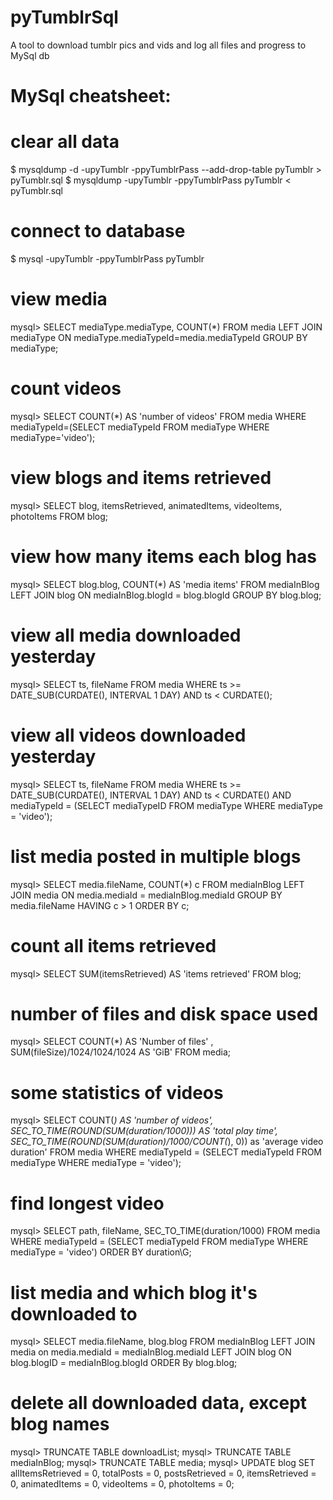 # pyTumblrSql
A tool to download tumblr pics and vids and log all files and progress to MySql db


MySql cheatsheet:
==========================================

clear all data
==========================================
$ mysqldump -d -upyTumblr -ppyTumblrPass --add-drop-table pyTumblr > pyTumblr.sql
$ mysqldump -upyTumblr -ppyTumblrPass pyTumblr < pyTumblr.sql

connect to database
==========================================
$ mysql -upyTumblr -ppyTumblrPass pyTumblr

view media
==============
mysql> SELECT mediaType.mediaType, COUNT(*) 
FROM media 
LEFT JOIN mediaType ON mediaType.mediaTypeId=media.mediaTypeId 
GROUP BY mediaType;

count videos
==============
mysql> SELECT COUNT(*) AS 'number of videos' 
FROM media 
WHERE mediaTypeId=(SELECT mediaTypeId FROM mediaType WHERE mediaType='video');

view blogs and items retrieved
==============
mysql> SELECT blog, itemsRetrieved, animatedItems, videoItems, photoItems 
FROM blog;

view how many items each blog has
==============
mysql> SELECT blog.blog, COUNT(*) AS 'media items'
FROM mediaInBlog
LEFT JOIN blog ON mediaInBlog.blogId = blog.blogId 
GROUP BY blog.blog;

view all media downloaded yesterday
==============
mysql> SELECT ts, fileName 
FROM media 
WHERE ts >= DATE_SUB(CURDATE(), INTERVAL 1 DAY) AND ts < CURDATE();

view all videos downloaded yesterday
==============
mysql> SELECT ts, fileName 
FROM media 
WHERE ts >= DATE_SUB(CURDATE(), INTERVAL 1 DAY) 
AND ts < CURDATE() AND mediaTypeId = (SELECT mediaTypeID 
FROM mediaType 
WHERE mediaType = 'video');

list media posted in multiple blogs
==============
mysql> SELECT media.fileName, COUNT(*) c 
FROM mediaInBlog 
LEFT JOIN media ON media.mediaId = mediaInBlog.mediaId
GROUP BY media.fileName 
HAVING c > 1
ORDER BY c;

count all items retrieved
==============
mysql> SELECT SUM(itemsRetrieved) AS 'items retrieved' 
FROM blog;

number of files and disk space used
==========
mysql> SELECT COUNT(*) AS 'Number of files' , SUM(fileSize)/1024/1024/1024 AS 'GiB' 
FROM media;


some statistics of videos
==============
mysql> SELECT COUNT(*) AS 'number of videos', 
SEC_TO_TIME(ROUND(SUM(duration/1000))) AS 'total play time', 
SEC_TO_TIME(ROUND(SUM(duration)/1000/COUNT(*), 0)) as 'average video duration' 
FROM media 
WHERE mediaTypeId = (SELECT mediaTypeId FROM mediaType WHERE mediaType = 'video');

find longest video
==============
mysql> SELECT path, fileName, SEC_TO_TIME(duration/1000) 
FROM media 
WHERE mediaTypeId = (SELECT mediaTypeId FROM mediaType WHERE mediaType = 'video') 
ORDER BY duration\G;

list media and which blog it's downloaded to
==============
mysql> SELECT media.fileName, blog.blog
FROM mediaInBlog 
LEFT JOIN media on media.mediaId = mediaInBlog.mediaId 
LEFT JOIN blog ON blog.blogID = mediaInBlog.blogId 
ORDER By blog.blog;

delete all downloaded data, except blog names
==============
mysql> TRUNCATE TABLE downloadList;
mysql> TRUNCATE TABLE mediaInBlog;
mysql> TRUNCATE TABLE media;
mysql> UPDATE blog
SET allItemsRetrieved = 0, 
totalPosts = 0,
postsRetrieved = 0,
itemsRetrieved = 0,
animatedItems = 0,
videoItems = 0,
photoItems = 0;













